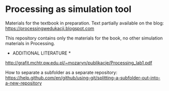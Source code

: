 # Processing as simulation tool

Materials for the textbook in preparation. 
Text partially available on the blog: 
https://processingwedukacji.blogspot.com

This repository contains only the materials for the book, no other simulation materials in Processing.

* ADDITIONAL LITERATURE *

http://grafit.mchtr.pw.edu.pl/~mozaryn/publikacje/Processing_lab1.pdf

How to separate a subfolder as a separate repository:
https://help.github.com/en/github/using-git/splitting-a-subfolder-out-into-a-new-repository

